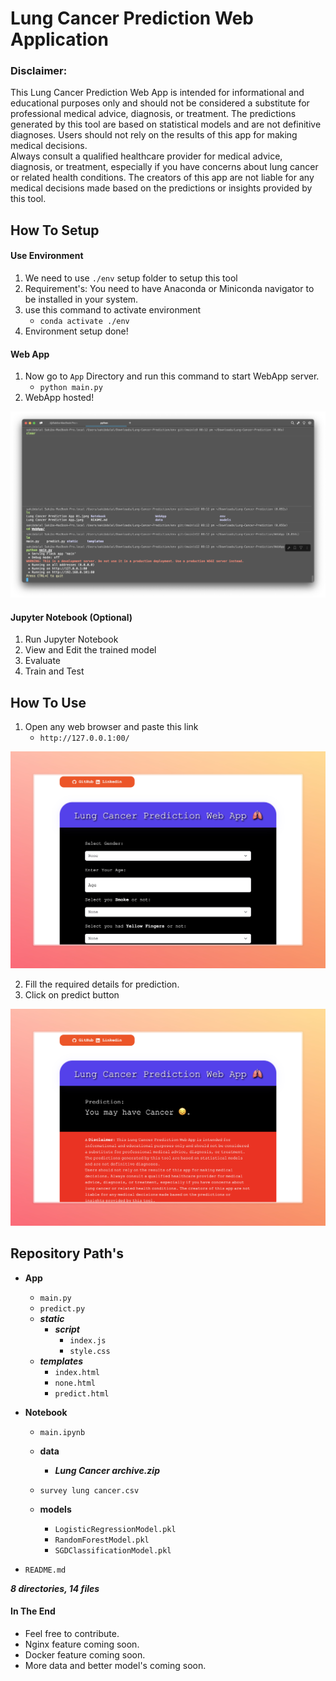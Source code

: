 # Lung Cancer Prediction Web Application

### Disclaimer:
<p>This Lung Cancer Prediction Web App is intended for informational and educational purposes only and should not be considered a substitute for professional medical advice, diagnosis, or treatment. The predictions generated by this tool are based on statistical models and are not definitive diagnoses.
Users should not rely on the results of this app for making medical decisions.<br> Always consult a qualified healthcare provider for medical advice, diagnosis, or treatment, especially if you have concerns about lung cancer or related health conditions. The creators of this app are not liable for any medical decisions made based on the predictions or insights provided by this tool.</p>

## How To Setup
#### Use Environment 
1. We need to use `./env` setup folder to setup this tool
2. Requirement's: You need to have Anaconda or Miniconda navigator to be installed in your system.
3. use this command to activate environment 
    - `conda activate ./env`
4. Environment setup done!

#### Web App
1. Now go to `App` Directory and run this command to start WebApp server.
    - `python main.py`
2. WebApp hosted!

<img src="./setup.png">

#### Jupyter Notebook (Optional)
1. Run Jupyter Notebook 
2. View and Edit the trained model 
3. Evaluate 
4. Train and Test



## How To Use
1. Open any web browser and paste this link
    - `http://127.0.0.1:00/`
<img src="./Lung Cancer Prediction App.jpeg">

2. Fill the required details for prediction.
3. Click on predict button

<img src="./Lung Cancer Prediction App 01.jpeg">

## Repository Path's


- **App**
    - `main.py`
    - `predict.py`
    - ***static***
        - ***script***
            - `index.js`
            - `style.css`
    - ***templates***
        - `index.html`
        - `none.html`
        - `predict.html`
- **Notebook**
    - `main.ipynb`

    - **data**
        - ***Lung Cancer archive.zip***
    - `survey lung cancer.csv`
    - **models**
        - `LogisticRegressionModel.pkl`
        - `RandomForestModel.pkl`
        - `SGDClassificationModel.pkl`

- `README.md`

***8 directories, 14 files***

#### In The End
- Feel free to contribute.
- Nginx feature coming soon.
- Docker feature coming soon.
- More data and better model's coming soon.